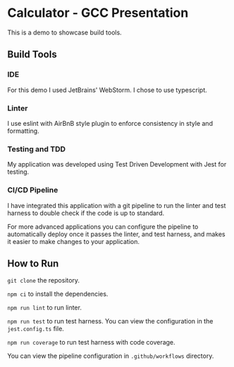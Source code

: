 # Calculator - GCC Presentation

This is a demo to showcase build tools.

## Build Tools

### IDE

For this demo I used JetBrains' WebStorm. I chose to use typescript.

### Linter

I use eslint with AirBnB style plugin to enforce consistency in style and formatting.

### Testing and TDD

My application was developed using Test Driven Development with Jest for testing.

### CI/CD Pipeline

I have integrated this application with a git pipeline to run the linter and test harness to double check 
if the code is up to standard.

For more advanced applications you can configure the pipeline to automatically deploy once it passes the linter,
and test harness, and makes it easier to make changes to your application.

## How to Run

`git clone` the repository.

`npm ci` to install the dependencies.

`npm run lint` to run linter. 

`npm run test` to run test harness. You can view the configuration in the `jest.config.ts` file.

`npm run coverage` to run test harness with code coverage.

You can view the pipeline configuration in `.github/workflows` directory.
